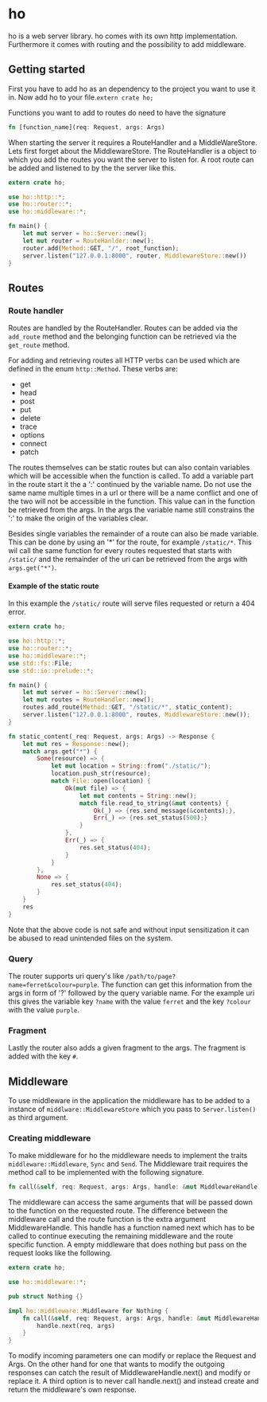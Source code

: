 # ho
ho is a web server library.
ho comes with its own http implementation. 
Furthermore it comes with routing and the possibility to add middleware.

## Getting started ##
First you have to add ho as an dependency to the project you want to use it in.
Now add ho to your file.`extern crate ho;`

Functions you want to add to routes do need to have the signature
```rust
fn [function_name](req: Request, args: Args)
```
When starting the server it requires a RouteHandler and a MiddleWareStore.
Lets first forget about the MiddlewareStore. The RouteHandler is a object to which you add the routes you want the server to listen for.
A root route can be added and listened to by the the server like this.
```rust
extern crate ho;

use ho::http::*;
use ho::router::*;
use ho::middleware::*;

fn main() {
    let mut server = ho::Server::new();
    let mut router = RouteHanlder::new();
    router.add(Method::GET, "/", root_function);
    server.listen("127.0.0.1:8000", router, MiddlewareStore::new())
}
```

## Routes ##
### Route handler ###
Routes are handled by the RouteHandler. Routes can be added via the `add_route` method and the belonging function can be retrieved via the `get_route` method.

For adding and retrieving routes all HTTP verbs can be used which are defined in the enum `http::Method`.
These verbs are:
- get
- head
- post
- put
- delete
- trace
- options
- connect
- patch

The routes themselves can be static routes but can also contain variables which will be accessible when the function is called.
To add a variable part in the route start it the a ':' continued by the variable name. Do not use the same name multiple times in a url or there will be a name conflict and one of the two will not be accessible in the function.
This value can in the function be retrieved from the args. In the args the variable name still constrains the ':' to make the origin of the variables clear.

Besides single variables the remainder of a route can also be made variable. This can be done by using an '*' for the route, for example `/static/*`. This wil call the same function for every routes requested that starts with `/static/` and the remainder of the uri can be retrieved from the args with `args.get("*")`.
#### Example of the static route ####
In this example the `/static/` route will serve files requested or return a 404 error.
```rust
extern crate ho;

use ho::http::*;
use ho::router::*;
use ho::middleware::*;
use std::fs::File;
use std::io::prelude::*;

fn main() {
    let mut server = ho::Server::new();
    let mut routes = RouteHandler::new();
    routes.add_route(Method::GET, "/static/*", static_content);
    server.listen("127.0.0.1:8000", routes, MiddlewareStore::new());
}

fn static_content(_req: Request, args: Args) -> Response {
    let mut res = Response::new();
    match args.get("*") {
        Some(resource) => {
            let mut location = String::from("./static/");
            location.push_str(resource);
            match File::open(location) {
                Ok(mut file) => {
                    let mut contents = String::new();
                    match file.read_to_string(&mut contents) {
                        Ok(_) => {res.send_message(&contents);},
                        Err(_) => {res.set_status(500);}
                    }
                },
                Err(_) => {
                    res.set_status(404);
                }
            }
        },
        None => {
            res.set_status(404);
        }
    }
    res
}
```
Note that the above code is not safe and without input sensitization it can be abused to read unintended files on the system.

### Query ###
The router supports uri query's like `/path/to/page?name=ferret&colour=purple`. The function can get this information from the args in form of '?' followed by the query variable name.
For the example uri this gives the variable key `?name` with the value `ferret` and the key `?colour` with the value `purple`.

### Fragment ###
Lastly the router also adds a given fragment to the args. The fragment is added with the key `#`.

## Middleware ##
To use middleware in the application the middleware has to be added to a instance of `middlware::MiddlewareStore` which you pass to `Server.listen()` as third argument.

### Creating middleware ###
To make middleware for ho the middleware needs to implement the traits `middleware::Middleware`, `Sync` and `Send`.
The Middleware trait requires the method call to be implemented with the following signature.
```rust
fn call(&self, req: Request, args: Args, handle: &mut MiddlewareHandle) -> Response
```
The middleware can access the same arguments that will be passed down to the function on the requested route.
The difference between the middleware call and the route function is the extra argument MiddlewareHandle. This handle has a function named next which has to be called to continue executing the remaining middleware and the route specific function.
A empty middleware that does nothing but pass on the request looks like the following.
```rust
extern crate ho;

use ho::middleware::*;

pub struct Nothing {}

impl ho::middleware::Middleware for Nothing {
    fn call(&self, req: Request, args: Args, handle: &mut MiddlewareHandle) -> Response {
        handle.next(req, args)
    }
}
```
To modify incoming parameters one can modify or replace the Request and Args. On the other hand for one that wants to modify the outgoing responses can catch the result of MiddlewareHandle.next() and modify or replace it. A third option is to never call handle.next() and instead create and return the middleware's own response.